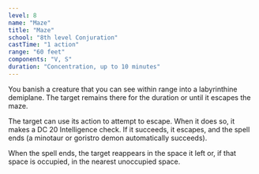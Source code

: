 ```yaml
---
level: 8
name: "Maze"
title: "Maze"
school: "8th level Conjuration"
castTime: "1 action"
range: "60 feet"
components: "V, S"
duration: "Concentration, up to 10 minutes"
---
```


You banish a creature that you can see within range into a labyrinthine demiplane. The target remains there for the duration or until it escapes the maze.

The target can use its action to attempt to escape. When it does so, it makes a DC 20 Intelligence check. If it succeeds, it escapes, and the spell ends (a minotaur or goristro demon automatically succeeds).

When the spell ends, the target reappears in the space it left or, if that space is occupied, in the nearest unoccupied space.
